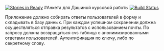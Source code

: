 [![Stories in Ready](https://badge.waffle.io/zimy/questionnaire.png?label=ready&title=Ready)](https://waffle.io/zimy/questionnaire)
#Анкета для Дашиной курсовой работы [![Build Status](https://travis-ci.org/zimy/questionnaire.svg?branch=master)](https://travis-ci.org/zimy/questionnaire)

Приложение должно собирать ответы пользователей в форму и складывать в базу данных.
При каждом успешном сохранении должна осуществляться отправка результатов с использованием почты.
По запросу должна возвращаться cvs таблица с анонимизированными ответами пользователей. Аутентификация по ключу, либо по секретному слову.